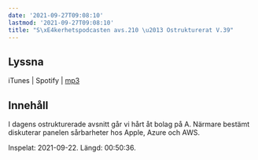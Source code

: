 ```yaml
---
date: '2021-09-27T09:08:10'
lastmod: '2021-09-27T09:08:10'
title: "S\xE4kerhetspodcasten avs.210 \u2013 Ostrukturerat V.39"
---
```

## Lyssna

iTunes \| Spotify \| [mp3](https://traffic.libsyn.com/secure/sakerhetspodcasten/2021-09-22_Sakerhetspodcasten_Ostrukt.mp3)


## Innehåll

I dagens ostrukturerade avsnitt går vi hårt åt bolag på A. Närmare bestämt diskuterar
panelen sårbarheter hos Apple, Azure och AWS.

Inspelat: 2021-09-22. Längd: 00:50:36.
